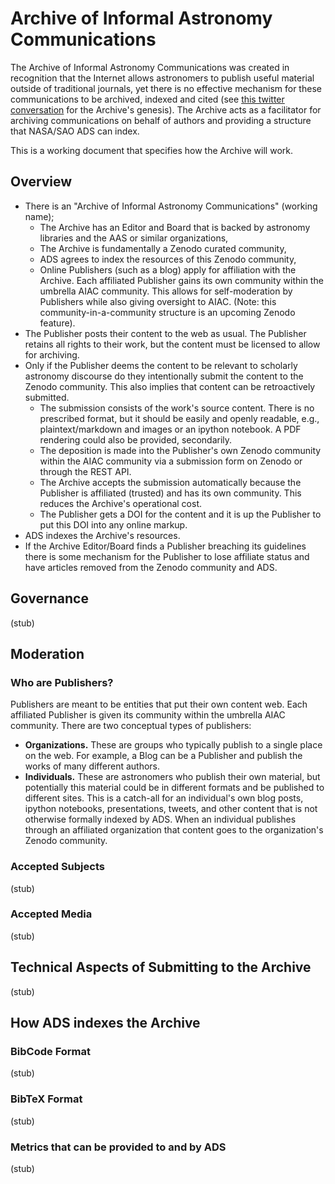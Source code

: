# Archive of Informal Astronomy Communications

The Archive of Informal Astronomy Communications was created in recognition that the Internet allows astronomers to publish useful material outside of traditional journals, yet there is no effective mechanism for these communications to be archived, indexed and cited (see [this twitter conversation](https://storify.com/aaccomazzi/non-traditional-citations-in-astronomy) for the Archive's genesis).
The Archive acts as a facilitator for archiving communications on behalf of authors and providing a structure that NASA/SAO ADS can index.

This is a working document that specifies how the Archive will work.

## Overview

- There is an "Archive of Informal Astronomy Communications" (working name);
    * The Archive has an Editor and Board that is backed by astronomy libraries and the AAS or similar organizations,
    * The Archive is fundamentally a Zenodo curated community,
    * ADS agrees to index the resources of this Zenodo community,
    * Online Publishers (such as a blog) apply for affiliation with the Archive. Each affiliated Publisher gains its own community within the umbrella AIAC community. This allows for self-moderation by Publishers while also giving oversight to AIAC. (Note: this community-in-a-community structure is an upcoming Zenodo feature).
- The Publisher posts their content to the web as usual. The Publisher retains all rights to their work, but the content must be licensed to allow for archiving.
- Only if the Publisher deems the content to be relevant to scholarly astronomy discourse do they intentionally submit the content to the Zenodo community. This also implies that content can be retroactively submitted.
    * The submission consists of the work's source content. There is no prescribed format, but it should be easily and openly readable, e.g., plaintext/markdown and images or an ipython notebook. A PDF rendering could also be provided, secondarily.
    * The deposition is made into the Publisher's own Zenodo community within the AIAC community via a submission form on Zenodo or through the REST API.
    * The Archive accepts the submission automatically because the Publisher is affiliated (trusted) and has its own community. This reduces the Archive's operational cost.
    * The Publisher gets a DOI for the content and it is up the Publisher to put this DOI into any online markup.
- ADS indexes the Archive's resources.
- If the Archive Editor/Board finds a Publisher breaching its guidelines there is some mechanism for the Publisher to lose affiliate status and have articles removed from the Zenodo community and ADS.

## Governance

(stub)

## Moderation

### Who are Publishers?

Publishers are meant to be entities that put their own content web. Each affiliated Publisher is given its community within the umbrella AIAC community. There are two conceptual types of publishers:

- **Organizations.** These are groups who typically publish to a single place on the web. For example, a Blog can be a Publisher and publish the works of many different authors.
- **Individuals.** These are astronomers who publish their own material, but potentially this material could be in different formats and be published to different sites. This is a catch-all for an individual's own blog posts, ipython notebooks, presentations, tweets, and other content that is not otherwise formally indexed by ADS. When an individual publishes through an affiliated organization that content goes to the organization's Zenodo community.

### Accepted Subjects

(stub)

### Accepted Media

(stub)

## Technical Aspects of Submitting to the Archive

(stub)

## How ADS indexes the Archive

### BibCode Format

(stub)

### BibTeX Format

(stub)

### Metrics that can be provided to and by ADS

(stub)
